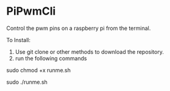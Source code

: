 # PiPwmCli
Control the pwm pins on a raspberry pi from the terminal.

To Install:
1. Use git clone or other methods to download the repository.
2. run the following commands

sudo chmod +x runme.sh

sudo ./runme.sh
